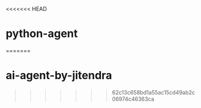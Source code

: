 <<<<<<< HEAD
# python-agent
=======
# ai-agent-by-jitendra
>>>>>>> 62c13c658bd1a55ac15cd49ab2c06974c46363ca
